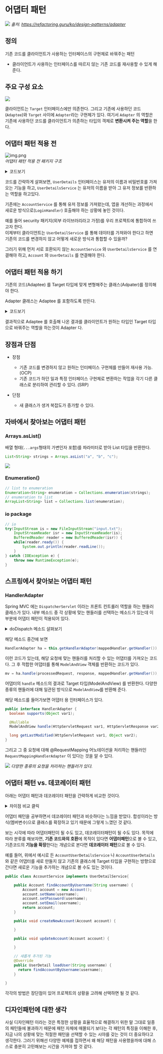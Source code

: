 # 어댑터 패턴
![](https://github.com/zhtmr/static-files-for-posting/blob/main/static-files-for-posting/20240624/%EC%96%B4%EB%8C%91%ED%84%B0%ED%8C%A8%ED%84%B4_%EC%82%AC%EC%A7%841.png?raw=true)
*출처: https://refactoring.guru/ko/design-patterns/adapter*

## 정의
기존 코드를 클라이언트가 사용하는 인터페이스의 구현체로 바꿔주는 패턴
- 클라이언트가 사용하는 인터페이스를 따르지 않는 기존 코드를 재사용할 수 있게 해준다.

## 주요 구성 요소
![](https://github.com/zhtmr/static-files-for-posting/blob/main/static-files-for-posting/20240624/adapter-pattern.drawio.png?raw=true)

클라이언트는 `Target` 인터페이스에만 의존한다. 그리고 기존에 사용하던 코드(`Adaptee`)와 `Target` 사이에 `Adapter`라는 구현체가 있다. 여기서 `Adapter` 의 역할은 기존에 사용하던 코드를 클라이언트가 의존하는 타입의 객체로 **변환시켜 주는 역할**을 한다.

## 어댑터 패턴 적용 전
![img.png](https://github.com/zhtmr/static-files-for-posting/blob/main/static-files-for-posting/20240624/%ED%8C%A8%ED%82%A4%EC%A7%80%EA%B5%AC%EC%A1%B0.png?raw=true)   
*어댑터 패턴 적용 전 패키지 구조*


<details>
<summary>코드보기</summary>

## LoginHandler
```java
public class LoginHandler {

    UserDetailsService userDetailsService;

    public LoginHandler(UserDetailsService userDetailsService) {
        this.userDetailsService = userDetailsService;
    }

    public String login(String username, String password) {
        UserDetails userDetails = userDetailsService.loadUser(username);
        if (userDetails.getPassword().equals(password)) {
            return userDetails.getUsername();
        } else {
            throw new IllegalArgumentException();
        }
    }
}
```

## UserDetails
```java
public interface UserDetails {

    String getUsername();

    String getPassword();

}

```

## UserDetailsService
```java
public interface UserDetailsService {

    UserDetails loadUser(String username);

}
```

## Account
```java
public class Account {

    private String name;

    private String password;

    private String email;

    public String getName() {
        return name;
    }

    public void setName(String name) {
        this.name = name;
    }

    public String getPassword() {
        return password;
    }

    public void setPassword(String password) {
        this.password = password;
    }

    public String getEmail() {
        return email;
    }

    public void setEmail(String email) {
        this.email = email;
    }

}
```

## AccountService
```java
public class AccountService {

    public Account findAccountByUsername(String username) {
        Account account = new Account();
        account.setName(username);
        account.setPassword(username);
        account.setEmail(username);
        return account;
    }

    public void createNewAccount(Account account) {

    }

    public void updateAccount(Account account) {

    }

}

```

</details>

코드를 간략하게 살펴보면, `UserDetails` 인터페이스는 유저의 이름과 비밀번호를 가져오는 기능을 하고, `UserDetailsService` 는 유저의 이름을 받아 그 유저 정보를 반환하는 역할을 하고있다.

기존에는 `AccountService` 를 통해 유저 정보를 가져왔는데, 앱을 개선하는 과정에서 새로운 방식으로(`LoginHandler`) 호출해야 하는 상황에 놓인 것이다.

예를 들어 security 패키지(외부 라이브러리라고 가정)를 우리 프로젝트에 통합하여 쓰고자 한다.  
이제부터 클라이언트는 `UserDetailService` 를 통해 데이터를 가져와야 한다고 하면 기존의 코드를 변경하지 않고 어떻게 새로운 방식과 통합할 수 있을까?

그러기 위해 먼저 서로 호환되지 않는 `AccountService` 와 `UserDetailsService` 를 연결해야 하고, `Account` 와 `UserDetails` 를 연결해야 한다.


## 어댑터 패턴 적용 하기

기존의 코드(Adaptee) 를 Target 타입에 맞게 변형해주는 클래스(Adpater)를 정의해야 한다.

Adapter 클래스는 Adaptee 를 포함하도록 만든다.

<details>
<summary>코드보기</summary>

## AccountUserDetailsService
`UserDetails` 구현체에서 기존에 쓰던 `AccountService` 객체를 사용하도록 한다.
이 객체는 기존 서비스의 반환값을 Target 인터페이스 규격에 맞춰 반환 하는 역할을 한다.

```java
public class AccountUserDetailsService implements UserDetailsService {

    private AccountService accountService;

    public AccountUserDetailsService(AccountService accountService) {
        this.accountService = accountService;
    }

    @Override
    public UserDetails loadUser(String username) {
        return new AccountUserDetails(accountService.findAccountByUsername(username));
    }
}
```

## AccountUserDetails

```java
public class AccountUserDetails implements UserDetails {

    private Account account;

    public AccountUserDetails(Account account) {
        this.account = account;
    }

    @Override
    public String getUsername() {
        return account.getName();
    }

    @Override
    public String getPassword() {
        return account.getPassword();
    }
}
```

## Client
 
```java
public class App {

    public static void main(String[] args) {
        AccountService accountService = new AccountService();
        UserDetailsService userDetailsService = new AccountUserDetailsService(accountService);
        LoginHandler loginHandler = new LoginHandler(userDetailsService);
        String login = loginHandler.login("keesun", "keesun");
        System.out.println(login);
    }
}
```

</details>

결과적으로 Adaptee 를 호출해 나온 결과를 클라이언트가 원하는 타입인 Target 타입으로 바꿔주는 역할을 하는것이 Adapter 다.

## 장점과 단점
- 장점
  - 기존 코드를 변경하지 않고 원하는 인터페이스 구현체를 만들어 재사용 가능. (OCP)
  - 기존 코드가 하던 일과 특정 인터페이스 구현체로 변환하는 작업을 각기 다른 클래스로 분리하여 관리할 수 있다. (SRP)

- 단점
  - 새 클래스가 생겨 복잡도가 증가할 수 있다. 

## 자바에서 찾아보는 어댑터 패턴
### Arrays.asList()
배열 형태(`...args`형태의 가변인자 포함)를 파라미터로 받아 List 타입을 반환한다.
```java
List<String> strings = Arrays.asList("a", "b", "c");
```

![](https://github.com/zhtmr/static-files-for-posting/blob/main/static-files-for-posting/20240624/adapter_in_java.png?raw=true)

### Enumeration()
```java
// list to enumeration
Enumeration<String> enumeration = Collections.enumeration(strings);
// enumeration to list
ArrayList<String> list = Collections.list(enumeration);
```

### io package
```java
// io
try(InputStream is = new FileInputStream("input.txt");
    InputStreamReader isr = new InputStreamReader(is);
    BufferedReader reader = new BufferedReader(isr)) {
    while(reader.ready()) {
        System.out.println(reader.readLine());
    }
} catch (IOException e) {
    throw new RuntimeException(e);
}
```

## 스프링에서 찾아보는 어댑터 패턴 
### HandlerAdapter
Spring MVC 에는 `DispatcherServlet` 이라는 프론트 컨트롤러 역할을 하는 핸들러 클래스가 있다.
내부 메소드 중 각 상황에 맞는 핸들러를 선택하는 메소드가 있는데 이 부분에 어댑터 패턴이 적용되어 있다.

<details>
<summary>doDispatch 메소드 살펴보기</summary>

## DispatcherServlet - doDispatch
```java
protected void doDispatch(HttpServletRequest request, HttpServletResponse response) throws Exception {
  HttpServletRequest processedRequest = request;
  HandlerExecutionChain mappedHandler = null;
  boolean multipartRequestParsed = false;
  WebAsyncManager asyncManager = WebAsyncUtils.getAsyncManager(request);

  try {
    try {
      ModelAndView mv = null;
      Exception dispatchException = null;

      try {
        processedRequest = this.checkMultipart(request);
        multipartRequestParsed = processedRequest != request;
        mappedHandler = this.getHandler(processedRequest);
        if (mappedHandler == null) {
          this.noHandlerFound(processedRequest, response);
          return;
        }

        HandlerAdapter ha = this.getHandlerAdapter(mappedHandler.getHandler());
        String method = request.getMethod();
        boolean isGet = "GET".equals(method);
        if (isGet || "HEAD".equals(method)) {
          long lastModified = ha.getLastModified(request, mappedHandler.getHandler());
          if ((new ServletWebRequest(request, response)).checkNotModified(lastModified) && isGet) {
            return;
          }
        }

        if (!mappedHandler.applyPreHandle(processedRequest, response)) {
          return;
        }

        mv = ha.handle(processedRequest, response, mappedHandler.getHandler());
        if (asyncManager.isConcurrentHandlingStarted()) {
          return;
        }

        this.applyDefaultViewName(processedRequest, mv);
        mappedHandler.applyPostHandle(processedRequest, response, mv);
      } catch (Exception var20) {
        Exception ex = var20;
        dispatchException = ex;
      } catch (Throwable var21) {
        Throwable err = var21;
        dispatchException = new NestedServletException("Handler dispatch failed", err);
      }

      this.processDispatchResult(processedRequest, response, mappedHandler, mv, (Exception)dispatchException);
    } catch (Exception var22) {
      Exception ex = var22;
      this.triggerAfterCompletion(processedRequest, response, mappedHandler, ex);
    } catch (Throwable var23) {
      Throwable err = var23;
      this.triggerAfterCompletion(processedRequest, response, mappedHandler, new NestedServletException("Handler processing failed", err));
    }

  } finally {
    if (asyncManager.isConcurrentHandlingStarted()) {
      if (mappedHandler != null) {
        mappedHandler.applyAfterConcurrentHandlingStarted(processedRequest, response);
      }
    } else if (multipartRequestParsed) {
      this.cleanupMultipart(processedRequest);
    }

  }
}
```
</details>

해당 메소드 중간에 보면 
```java
HandlerAdapter ha = this.getHandlerAdapter(mappedHandler.getHandler());
```
이런 코드가 있는데, 해당 요청에 맞는 핸들러를 처리할 수 있는 어댑터를 가져오는 코드다.
그 후 적합한 어댑터를 통해 `ModelAndView` 객체를 반환하는 코드가 있다.

```java
mv = ha.handle(processedRequest, response, mappedHandler.getHandler());
```
어댑터의 `handle` 메소드의 결과로 Target 타입(ModelAndView) 를 반환한다. 
다양한 종류의 핸들러에 대해 일관된 방식으로 `ModelAndView`를 반환해 준다. 

해당 메소드를 들어가보면 어댑터 용 인터페이스가 있다.
```java
public interface HandlerAdapter {
  boolean supports(Object var1);

  @Nullable
  ModelAndView handle(HttpServletRequest var1, HttpServletResponse var2, Object var3) throws Exception;

  long getLastModified(HttpServletRequest var1, Object var2);
}
```
그리고 그 중 요청에 대해 @RequestMapping 어노테이션을 처리하는 핸들러인 `RequestMappingHandlerAdapter` 이 있다는 것을 알 수 있다.

![](https://github.com/zhtmr/static-files-for-posting/blob/main/static-files-for-posting/20240624/HandlerAdapter.png?raw=true)
*다양한 종류의 요청을 처리하는 핸들러가 있다.*




## 어댑터 패턴 vs. 데코레이터 패턴
아래는 어댑터 패턴과 데코레이터 패턴을 간략하게 비교한 것이다.

<details>
<summary>차이점 비교 클릭</summary>

### 어댑터 패턴 (Adapter Pattern)

**정의**: 어댑터 패턴은 호환되지 않는 인터페이스를 가진 클래스를 호환되도록 변환해주는 패턴.
주로 기존 클래스를 재사용하면서도 인터페이스가 맞지 않을 때 사용한다.

**목적**: 기존 클래스의 인터페이스를 원하는 인터페이스로 변환하여 서로 호환되지 않는 인터페이스를 가진 클래스들이 함께 동작할 수 있게 한다.

**구조**:

- *타깃 인터페이스(Target Interface)*: 클라이언트가 사용하고자 하는 인터페이스.
- *어댑터(Adapter)*: 타깃 인터페이스를 구현하고 어댑티(Adaptee)의 메소드를 호출하여 변환을 수행.
- *어댑티(Adaptee)*: 어댑터에 의해 변환되는 기존 클래스.

### 데코레이터 패턴 (Decorator Pattern)
**정의**: 데코레이터 패턴은 객체에 동적으로 새로운 행동을 추가할 수 있게 해주는 패턴. 상속을 통해 기능을 확장하는 대신 데코레이터 객체를 통해 기능을 추가한다.

**목적**: 객체의 기능을 동적으로 확장할 수 있도록 하며, 상속보다 유연한 기능 확장을 제공한다.

**구조**:

- *컴포넌트(Component)*: 기본 인터페이스로, 데코레이터와 구체 컴포넌트가 구현한다.
- *구체 컴포넌트(Concrete Component)*: 기본 기능을 구현하는 클래스.
- *데코레이터(Decorator)*: 컴포넌트 인터페이스를 구현하며, 컴포넌트 객체를 포함한다. 추가적인 기능을 정의할 수 있다.
- *구체 데코레이터(Concrete Decorator)*: 데코레이터 클래스를 확장하여 구체적인 기능을 추가한다.
</details>


어댑터 패턴을 공부하면서 데코레이터 패턴과 비슷하다는 느낌을 받았다.
합성이라는 방식(멤버변수)으로 클래스를 확장하고 있기 때문에 그렇게 느꼈던 것 같다.

보는 시각에 따라 어댑터패턴이 될 수도 있고, 데코레이터패턴이 될 수도 있다. 목적에 따라 분류를 해보자면, **기존 코드와의 호환**에 목적이 있다면 **어댑터패턴**으로 볼 수 있고,
기존코드의 **기능을 확장**한다는 개념으로 본다면 **데코레이터 패턴**으로 볼 수 있다.

예를 들어, 위에서 예시로 든 `AccountUserDetailsService` 나 `AccountUserDetails` 와 같은 어댑터를 새로 만들지 않고 기존의 클래스에 Target 타입을 구현하는 방향으로 간다면 새로운 기능을 추가하는 개념으로 볼 수도 있는 것이다.

```java
public class AccountService implements UserDetailService{

    public Account findAccountByUsername(String username) {
        Account account = new Account();
        account.setName(username);
        account.setPassword(username);
        account.setEmail(username);
        return account;
    }

    public void createNewAccount(Account account) {

    }

    public void updateAccount(Account account) {

    }
    
    // 새롭게 추가된 기능
    @Override
    public UserDetail loadUser(String username) {
      return findAccountByUsername(username);
    }

}
```

각각의 방법은 장단점이 있어 프로젝트의 상황을 고려해 선택하면 될 것 같다.

## 디자인패턴에 대한 생각
사실 디자인패턴 이라는 것은 특정한 상황을 효율적으로 해결하기 위한 말 그대로 일종의 패턴들에 불과하기 때문에 
패턴 자체에 매몰되기 보다는 각 패턴의 특징을 이해한 후, 지금 나의 상황에 맞는 적절한 패턴을 선택할 수 있는 시야를 갖는 것이 더 중요하다고 생각한다. 
그러기 위해선 다양한 예제를 접하면서 왜 해당 패턴을 사용했을까에 대해 스스로 충분히 고민해보는 시간을 가져야 할 것 같다.
